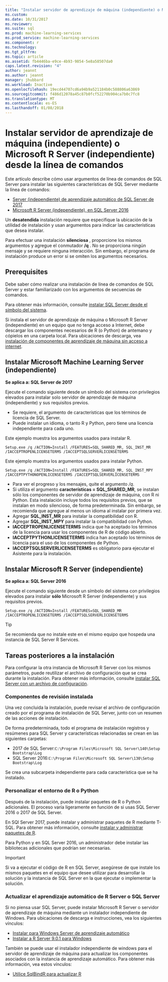 ```yaml
---
title: "Instalar servidor de aprendizaje de máquina (independiente) o Microsoft R Server (independiente) desde la línea de comandos | Documentos de Microsoft"
ms.custom: 
ms.date: 10/31/2017
ms.reviewer: 
ms.suite: sql
ms.prod: machine-learning-services
ms.prod_service: machine-learning-services
ms.component: r
ms.technology: 
ms.tgt_pltfrm: 
ms.topic: article
ms.assetid: fb4446ba-e9ce-4b93-9854-5e8a58507da0
caps.latest.revision: "4"
author: jeannt
ms.author: jeannt
manager: jhubbard
ms.workload: Inactive
ms.openlocfilehash: 19ecd44707cd6a94b9a521184b0c588806a63869
ms.sourcegitcommit: f486d12078a45c87b0fcf52270b904ca7b0c7fc8
ms.translationtype: MT
ms.contentlocale: es-ES
ms.lasthandoff: 01/08/2018
---
```

# <a name="install-machine-learning-server-standalone-or-microsoft-r-server-standalone-from-the-command-line"></a>Instalar servidor de aprendizaje de máquina (independiente) o Microsoft R Server (independiente) desde la línea de comandos

Este artículo describe cómo usar argumentos de línea de comandos de SQL Server para instalar las siguientes características de SQL Server mediante la línea de comandos:

+ [Server (independiente) de aprendizaje automático de SQL Server de 2017](#bkmk_mls2017) 
+ [Microsoft R Server (independiente), en SQL Server 2016](#bkmk_mrs2016)

Un **desatendida** instalación requiere que especifique la ubicación de la utilidad de instalación y usan argumentos para indicar las características que desea instalar.

Para efectuar una instalación **silenciosa** , proporcione los mismos argumentos y agregue el conmutador **/q** . No se proporciona ningún mensaje y se requiere ninguna interacción. Sin embargo, el programa de instalación produce un error si se omiten los argumentos necesarios.

## <a name="prerequisites"></a>Prerequisites

Debe saber cómo realizar una instalación de línea de comandos de SQL Server y estar familiarizado con los argumentos de secuencias de comandos.

Para obtener más información, consulte [instalar SQL Server desde el símbolo del sistema](../../database-engine/install-windows/install-sql-server-from-the-command-prompt.md).

Si instala el servidor de aprendizaje de máquina o Microsoft R Server (independiente) en un equipo que no tenga acceso a Internet, debe descargar los componentes necesarios de R (o Python) de antemano y cópielos en una carpeta local. Para ubicaciones de descarga, vea [instalación de componentes de aprendizaje de máquina sin acceso a internet](installing-ml-components-without-internet-access.md).


## <a name="bkmk_mls2017"></a>Instalar Microsoft Machine Learning Server (independiente)

**Se aplica a: SQL Server de 2017**

Ejecute el comando siguiente desde un símbolo del sistema con privilegios elevados para instalar solo servidor de aprendizaje de máquina (independiente) y sus requisitos previos.

+ Se requiere, el argumento de características que los términos de licencia de SQL Server.
+ Puede instalar un idioma, o tanto R y Python, pero tiene una licencia independiente para cada uno.

Este ejemplo muestra los argumentos usados para instalar R.

```
Setup.exe /q /ACTION=Install /FEATURES=SQL_SHARED_MR, SQL_INST_MR  /IACCEPTROPENLICENSETERMS /IACCEPTSQLSERVERLICENSETERMS
```

Este ejemplo muestra los argumentos usados para instalar Python.

```
Setup.exe /q /ACTION=Install /FEATURES=SQL_SHARED_MR, SQL_INST_MPY  /IACCEPTPYTHONOPENLICENSETERMS /IACCEPTSQLSERVERLICENSETERMS
```

+ Para ver el progreso y los mensajes, quite el argumento _/q_.
+ Si utiliza el argumento **características = SQL_SHARED_MR**, se instalan sólo los componentes de servidor de aprendizaje de máquina, con R ni Python. Esta instalación incluye todos los requisitos previos, que se instalan en modo silencioso, de forma predeterminada. Sin embargo, se recomienda que agregue al menos un idioma al instalar por primera vez.
+ Agregar **SQL_INST_MR** para instalar la compatibilidad con R.
+ Agregar **SQL_INST_MPY** para instalar la compatibilidad con Python.
+ **IACCEPTROPENLICENSETERMS** indica que ha aceptado los términos de la licencia para usar los componentes de R de código abierto.
+ **IACCEPTPYTHONLICENSETERMS** indica han aceptado los términos de licencia para el uso de los componentes de Python.
+ **IACCEPTSQLSERVERLICENSETERMS** es obligatorio para ejecutar el Asistente para la instalación.


## <a name="bkmk_mrs2016"></a> Instalar Microsoft R Server (independiente)

**Se aplica a: SQL Server 2016**

Ejecute el comando siguiente desde un símbolo del sistema con privilegios elevados para instalar **sólo** Microsoft R Server (independiente) y sus requisitos previos. 

```
Setup.exe /q /ACTION=Install /FEATURES=SQL_SHARED_MR /IACCEPTROPENLICENSETERMS /IACCEPTSQLSERVERLICENSETERMS
```

> [!TIP]
> Se recomienda que no instale este en el mismo equipo que hospeda una instancia de SQL Server R Services.

## <a name="post-installation-tasks"></a>Tareas posteriores a la instalación

Para configurar la otra instancia de Microsoft R Server con los mismos parámetros, puede reutilizar el archivo de configuración que se crea durante la instalación. Para obtener más información, consulte [instalar SQL Server con un archivo de configuración](../../database-engine/install-windows/install-sql-server-using-a-configuration-file.md).

### <a name="review-installed-components"></a>Componentes de revisión instalada

Una vez concluida la instalación, puede revisar el archivo de configuración creado por el programa de instalación de SQL Server, junto con un resumen de las acciones de instalación.

De forma predeterminada, todo el programa de instalación registros y resúmenes para SQL Server y características relacionadas se crean en las siguientes carpetas:

+ 2017 de SQL Server:`C:\Program Files\Microsoft SQL Server\140\Setup Bootstrap\Log`
+ SQL Server 2016:`C:\Program Files\Microsoft SQL Server\130\Setup Bootstrap\Log`

Se crea una subcarpeta independiente para cada característica que se ha instalado.

### <a name="customize-the-r-or-python-environment"></a>Personalizar el entorno de R o Python

Después de la instalación, puede instalar paquetes de R o Python adicionales. El proceso varía ligeramente en función de si usas SQL Server 2016 o 2017 de SQL Server.

En SQl Server 2017, puede instalar y administrar paquetes de R mediante T-SQL. Para obtener más información, consulte [instalar y administrar paquetes de R](../r/install-additional-r-packages-on-sql-server.md).

Para Python y en SQL Server 2016, un administrador debe instalar las bibliotecas adicionales que podrían ser necesarias.

> [!IMPORTANT]
> Si va a ejecutar el código de R en SQL Server, asegúrese de que instale los mismos paquetes en el equipo que desee utilizar para desarrollar la solución y la instancia de SQL Server en la que ejecutar o implementar la solución.

### <a name="upgrading-r-server-or-sql-server-machine-learning"></a>Actualizar el aprendizaje automático de R Server o SQL Server

Si no piensa usar SQL Server, puede instalar Microsoft R Server o servidor de aprendizaje de máquina mediante un instalador independiente de Windows. Para ubicaciones de descarga e instrucciones, vea los siguientes vínculos:

+ [Instalar para Windows Server de aprendizaje automático](https://docs.microsoft.com/machine-learning-server/install/machine-learning-server-windows-install)
+ [Instalar a R Server 9.0.1 para Windows](https://docs.microsoft.com/machine-learning-server/install/r-server-install-windows) 

También se puede usar el instalador independiente de windows para el servidor de aprendizaje de máquina para actualizar los componentes asociados con la instancia de aprendizaje automático.  Para obtener más información, vea estos vínculos:

+ [Utilice SqlBindR para actualizar R](../r/use-sqlbindr-exe-to-upgrade-an-instance-of-sql-server.md)
